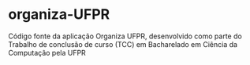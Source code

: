 # organiza-UFPR
Código fonte da aplicação Organiza UFPR, desenvolvido como parte do Trabalho de conclusão de curso (TCC) em Bacharelado em Ciência da Computação pela UFPR
